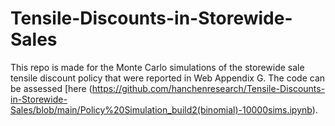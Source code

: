 # Tensile-Discounts-in-Storewide-Sales

This repo is made for the Monte Carlo simulations of the storewide sale tensile discount policy that were reported in Web Appendix G. The code can be assessed [here (https://github.com/hanchenresearch/Tensile-Discounts-in-Storewide-Sales/blob/main/Policy%20Simulation_build2(binomial)-10000sims.ipynb).

